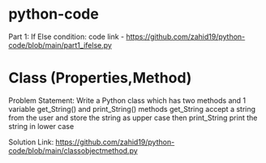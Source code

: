 # python-code
Part 1: If Else condition: code link - https://github.com/zahid19/python-code/blob/main/part1_ifelse.py

# Class (Properties,Method)
Problem Statement: Write a Python class which has two methods and 1 variable
get_String() and print_String() methods
get_String accept a string from the user and store the string as upper case
then print_String print the string in lower case

Solution Link: https://github.com/zahid19/python-code/blob/main/classobjectmethod.py
